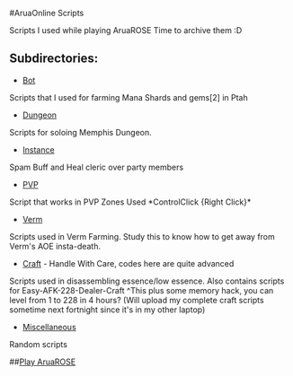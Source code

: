 #AruaOnline Scripts

Scripts I used while playing AruaROSE
Time to archive them :D

## Subdirectories:
* [Bot](Bot)
<p>
  Scripts that I used for farming Mana Shards and gems[2] in Ptah
</p>

* [Dungeon](Dungeon)
<p>
  Scripts for soloing Memphis Dungeon.
</p>

* [Instance](Instance)
<p>
  Spam Buff and Heal cleric over party members
</p>

* [PVP](PVP)
<p>
  Script that works in PVP Zones
  Used *ControlClick {Right Click}*
</p>

* [Verm](Verm)
<p>
  Scripts used in Verm Farming. Study this to know how to get away from 
  Verm's AOE insta-death.
</p>

* [Craft](Craft) - Handle With Care, codes here are quite advanced
<p>
  Scripts used in disassembling essence/low essence.
  Also contains scripts for Easy-AFK-228-Dealer-Craft
  ^This plus some memory hack, you can level from 1 to 228 in 4 hours?
  (Will upload my complete craft scripts sometime next fortnight since it's in my other laptop)
</p>

* [Miscellaneous](Miscellaneous)
<p>
  Random scripts
</p>

##[Play AruaROSE](https://www.aruarose.com)

